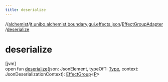 ```yaml
---
title: deserialize
---
```

//[alchemist](../../../index.html)/[it.unibo.alchemist.boundary.gui.effects.json](../index.html)/[EffectGroupAdapter](index.html)/[deserialize](deserialize.html)



# deserialize



[jvm]\
open fun [deserialize](deserialize.html)(json: JsonElement, typeOfT: [Type](https://docs.oracle.com/javase/8/docs/api/java/lang/reflect/Type.html), context: JsonDeserializationContext): [EffectGroup](../../it.unibo.alchemist.boundary.gui.effects/-effect-group/index.html)<[P](../-effect-serializer/effect-from-file.html)>





